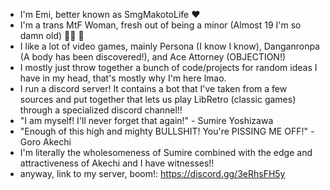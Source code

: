 - I'm Emi, better known as SmgMakotoLife ❤️
- I'm a trans MtF Woman, fresh out of being a minor (Almost 19 I'm so damn old)  🏳️‍⚧ 👵
- I like a lot of video games, mainly Persona (I know I know), Danganronpa (A body has been discovered!), and Ace Attorney (OBJECTION!)
- I mostly just throw together a bunch of code/projects for random ideas I have in my head, that's mostly why I'm here lmao.
- I run a discord server! It contains a bot that I've taken from a few sources and put together that lets us play LibRetro (classic games) through a specialized discord channel!!
- "I am myself! I'll never forget that again!" - Sumire Yoshizawa
- "Enough of this high and mighty BULLSHIT! You're PISSING ME OFF!" - Goro Akechi
- I'm literally the wholesomeness of Sumire combined with the edge and attractiveness of Akechi and I have witnesses!!
- anyway, link to my server, boom!: https://discord.gg/3eRhsFH5y

<!---
SmgMakotoLife/SmgMakotoLife is a ✨ special ✨ repository because its `README.md` (this file) appears on your GitHub profile.
You can click the Preview link to take a look at your changes.
--->
